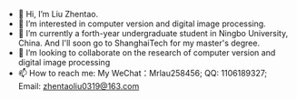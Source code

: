 - 👋 Hi, I’m Liu Zhentao.
- 👀 I’m interested in computer version and digital image processing.
- 🌱 I’m currently a forth-year undergraduate student in Ningbo University, China. And I'll soon go to ShanghaiTech for my master's degree.
- 💞️ I’m looking to collaborate on the research of computer version and digital image processing
- 📫 How to reach me: My WeChat：Mrlau258456; QQ: 1106189327; Email: zhentaoliu0319@163.com

<!---
Zhentao-Liu/Zhentao-Liu is a ✨ special ✨ repository because its `README.md` (this file) appears on your GitHub profile.
You can click the Preview link to take a look at your changes.
--->
